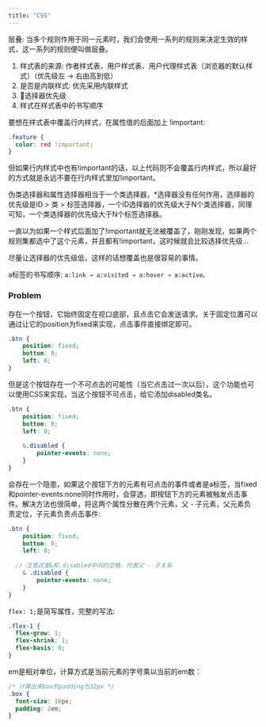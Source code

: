 ```yaml
---
title: "CSS"
---
```



层叠: 当多个规则作用于同一元素时，我们会使用一系列的规则来决定生效的样式，这一系列的规则便叫做层叠。

1. 样式表的来源: 作者样式表、用户样式表、用户代理样式表（浏览器的默认样式）（优先级左 → 右由高到低）
2. 是否是内联样式: 优先采用内联样式
3. 选择器优先级
4. 样式在样式表中的书写顺序

要想在样式表中覆盖行内样式，在属性值的后面加上 !important:

```css
.feature {
  color: red !important;
}
```
但如果行内样式中也有!important的话，以上代码则不会覆盖行内样式，所以最好的方式就是永远不要在行内样式里加!important。

伪类选择器和属性选择器相当于一个类选择器，*选择器没有任何作用，选择器的优先级是ID > 类 > 标签选择器，一个ID选择器的优先级大于N个类选择器，同理可知，一个类选择器的优先级大于N个标签选择器。

一直以为如果一个样式后面加了!important就无法被覆盖了，刚刚发现，如果两个规则集都选中了这个元素，并且都有!important，这时候就会比较选择优先级...

尽量让选择器的优先级低，这样的话想覆盖也是很容易的事情。

a标签的书写顺序: `a:link → a:visited → a:hover → a:active。`

### Problem

存在一个按钮，它始终固定在视口底部，且点击它会发送请求。关于固定位置可以通过让它的position为fixed来实现，点击事件直接绑定即可。
```css
.btn {
	position: fixed;
	bottom: 0;
	left: 0;
}
```

但是这个按钮存在一个不可点击的可能性（当它点击过一次以后），这个功能也可以使用CSS来实现，当这个按钮不可点击，给它添加disabled类名。

```scss
.btn {
	position: fixed;
	bottom: 0;
	left: 0;
	
	&.disabled {
		pointer-events: none;
	}
}
```

会存在一个隐患，如果这个按钮下方的元素有可点击的事件或者是a标签，当fixed和pointer-events:none同时作用时，会穿透，即按钮下方的元素被触发点击事件。解决方法也很简单，将这两个属性分散在两个元素，父 - 子元素，父元素负责定位，子元素负责点击事件:

```scss
.btn {
	position: fixed;
	bottom: 0;
	left: 0;
	
  // 注意这里&和.disabled中间的空格，代表父 - 子关系
	& .disabled {
		pointer-events: none;
	}
}
```

`flex: 1;`是简写属性，完整的写法:

```css
.flex-1 {
  flex-grow: 1;
  flex-shrink: 1;
  flex-basis: 0;
}
```

em是相对单位，计算方式是当前元素的字号乘以当前的em数：

```css
/* 计算出来box的padding为32px */
.box {
  font-size: 16px;
  padding: 2em;
}
```